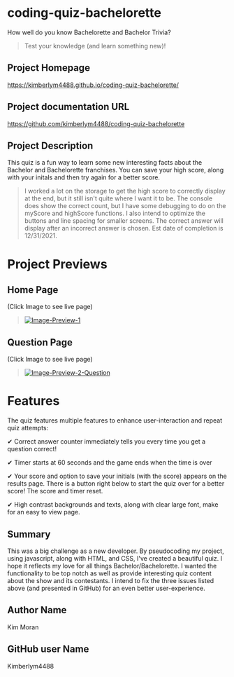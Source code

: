 # coding-quiz-bachelorette
How well do you know Bachelorette and Bachelor Trivia?

> Test your knowledge (and learn something new)!

## Project Homepage
https://kimberlym4488.github.io/coding-quiz-bachelorette/

## Project documentation URL
https://github.com/kimberlym4488/coding-quiz-bachelorette

## Project Description
This quiz is a fun way to learn some new interesting facts about the Bachelor and Bachelorette franchises. You can save your high score, along with your initals and then try again for a better score.

>I worked a lot on the storage to get the high score to correctly display at the end, but it still isn't quite where I want it to be. The console does show the correct count, but I have some debugging to do on the myScore and highScore functions.
>I also intend to optimize the buttons and line spacing for smaller screens.
>The correct answer will display after an incorrect answer is chosen. Est date of completion is 12/31/2021.

# Project Previews
## Home Page
(Click Image to see live page)

>[![Image-Preview-1](https://user-images.githubusercontent.com/92805933/144375458-144636d6-f021-4102-8d8d-d4a1b738b38c.PNG)](https://kimberlym4488.github.io/coding-quiz-bachelorette/)

## Question Page
(Click Image to see live page)

>[![Image-Preview-2-Question](https://user-images.githubusercontent.com/92805933/144375714-0232155f-6009-4da3-a9cf-18d3fd2e08f9.PNG)](https://kimberlym4488.github.io/coding-quiz-bachelorette/)

# Features
The quiz features multiple features to enhance user-interaction and repeat quiz attempts:

&#10004; Correct answer counter immediately tells you every time you get a question correct!

&#10004; Timer starts at 60 seconds and the game ends when the time is over

&#10004; Your score and option to save your initials (with the score) appears on the results page. There is a button right below to start the quiz over for a better score! The score and timer reset.

&#10004; High contrast backgrounds and texts, along with clear large font, make for an easy to view page.

## Summary
This was a big challenge as a new developer. By pseudocoding my project, using javascript, along with HTML, and CSS, I've created a beautiful quiz. I hope it reflects my love for all things Bachelor/Bachelorette. I wanted the functionality to be top notch as well as provide interesting quiz content about the show and its contestants. I intend to fix the three issues listed above (and presented in GitHub) for an even better user-experience. 
    
## Author Name
Kim Moran
## GitHub user Name
Kimberlym4488

